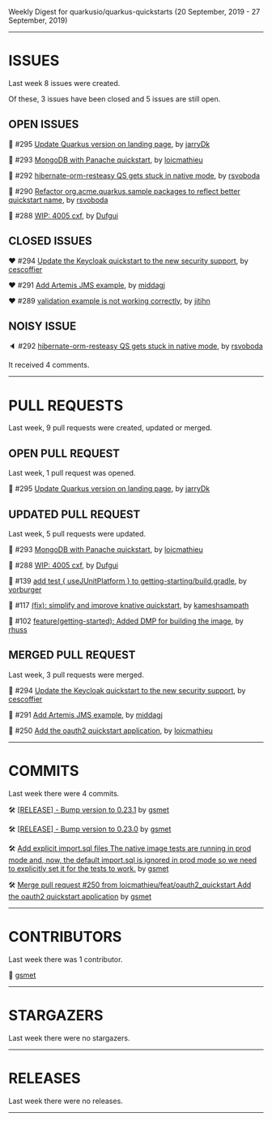 Weekly Digest for quarkusio/quarkus-quickstarts (20 September, 2019 - 27 September, 2019)



 - - - 

# ISSUES

Last week 8 issues were created.

Of these, 3 issues have been closed and 5 issues are still open.

## OPEN ISSUES

:green_heart: #295 [Update Quarkus version on landing page](https://github.com/quarkusio/quarkus-quickstarts/pull/295), by [jarryDk](https://github.com/jarryDk)

:green_heart: #293 [MongoDB with Panache quickstart](https://github.com/quarkusio/quarkus-quickstarts/pull/293), by [loicmathieu](https://github.com/loicmathieu)

:green_heart: #292 [hibernate-orm-resteasy QS gets stuck in native mode](https://github.com/quarkusio/quarkus-quickstarts/issues/292), by [rsvoboda](https://github.com/rsvoboda)

:green_heart: #290 [Refactor org.acme.quarkus.sample packages to reflect better quickstart name](https://github.com/quarkusio/quarkus-quickstarts/issues/290), by [rsvoboda](https://github.com/rsvoboda)

:green_heart: #288 [WIP: 4005 cxf](https://github.com/quarkusio/quarkus-quickstarts/pull/288), by [Dufgui](https://github.com/Dufgui)

## CLOSED ISSUES

:heart: #294 [Update the Keycloak quickstart to the new security support](https://github.com/quarkusio/quarkus-quickstarts/pull/294), by [cescoffier](https://github.com/cescoffier)

:heart: #291 [Add Artemis JMS example](https://github.com/quarkusio/quarkus-quickstarts/pull/291), by [middagj](https://github.com/middagj)

:heart: #289 [validation example is not working correctly](https://github.com/quarkusio/quarkus-quickstarts/issues/289), by [jitihn](https://github.com/jitihn)

## NOISY ISSUE

:speaker: #292 [hibernate-orm-resteasy QS gets stuck in native mode](https://github.com/quarkusio/quarkus-quickstarts/issues/292), by [rsvoboda](https://github.com/rsvoboda)

It received 4 comments.



 - - - 

# PULL REQUESTS

Last week, 9 pull requests were created, updated or merged.

## OPEN PULL REQUEST

Last week, 1 pull request was opened.

:green_heart: #295 [Update Quarkus version on landing page](https://github.com/quarkusio/quarkus-quickstarts/pull/295), by [jarryDk](https://github.com/jarryDk)

## UPDATED PULL REQUEST

Last week, 5 pull requests were updated.

:yellow_heart: #293 [MongoDB with Panache quickstart](https://github.com/quarkusio/quarkus-quickstarts/pull/293), by [loicmathieu](https://github.com/loicmathieu)

:yellow_heart: #288 [WIP: 4005 cxf](https://github.com/quarkusio/quarkus-quickstarts/pull/288), by [Dufgui](https://github.com/Dufgui)

:yellow_heart: #139 [add test { useJUnitPlatform } to getting-starting/build.gradle](https://github.com/quarkusio/quarkus-quickstarts/pull/139), by [vorburger](https://github.com/vorburger)

:yellow_heart: #117 [(fix): simplify and improve knative quickstart](https://github.com/quarkusio/quarkus-quickstarts/pull/117), by [kameshsampath](https://github.com/kameshsampath)

:yellow_heart: #102 [feature(getting-started): Added DMP for building the image](https://github.com/quarkusio/quarkus-quickstarts/pull/102), by [rhuss](https://github.com/rhuss)

## MERGED PULL REQUEST

Last week, 3 pull requests were merged.

:purple_heart: #294 [Update the Keycloak quickstart to the new security support](https://github.com/quarkusio/quarkus-quickstarts/pull/294), by [cescoffier](https://github.com/cescoffier)

:purple_heart: #291 [Add Artemis JMS example](https://github.com/quarkusio/quarkus-quickstarts/pull/291), by [middagj](https://github.com/middagj)

:purple_heart: #250 [Add the oauth2 quickstart application](https://github.com/quarkusio/quarkus-quickstarts/pull/250), by [loicmathieu](https://github.com/loicmathieu)



 - - - 

# COMMITS

Last week there were 4 commits.

:hammer_and_wrench: [[RELEASE] - Bump version to 0.23.1](https://github.com/quarkusio/quarkus-quickstarts/commit/3c1e28591f58d9232f0875e916366176f1b28904) by [gsmet](https://github.com/gsmet)

:hammer_and_wrench: [[RELEASE] - Bump version to 0.23.0](https://github.com/quarkusio/quarkus-quickstarts/commit/1d69327885e55026eed3b84361ff90ae63bb9425) by [gsmet](https://github.com/gsmet)

:hammer_and_wrench: [Add explicit import.sql files  The native image tests are running in prod mode and, now, the default import.sql is ignored in prod mode so we need to explicitly set it for the tests to work.](https://github.com/quarkusio/quarkus-quickstarts/commit/4717c348acbd7c466e455de6f36ee38233197371) by [gsmet](https://github.com/gsmet)

:hammer_and_wrench: [Merge pull request #250 from loicmathieu/feat/oauth2_quickstart  Add the oauth2 quickstart application](https://github.com/quarkusio/quarkus-quickstarts/commit/52658013e77d54cacdd6c9b2ec68435669665a8e) by [gsmet](https://github.com/gsmet)



 - - - 

# CONTRIBUTORS

Last week there was 1 contributor.

:bust_in_silhouette: [gsmet](https://github.com/gsmet)



 - - - 

# STARGAZERS

Last week there were no stargazers.



 - - - 

# RELEASES

Last week there were no releases.



 - - - 



